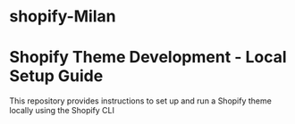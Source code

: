 <h1>shopify-Milan</h1>

<h1>Shopify Theme Development - Local Setup Guide</h1>

<p>This repository provides instructions to set up and run a Shopify theme locally using the Shopify CLI </p>
